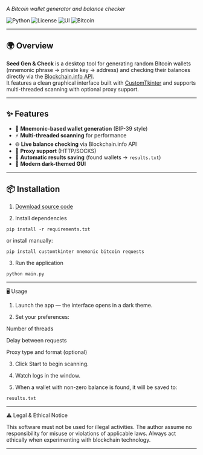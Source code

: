   
_A Bitcoin wallet generator and balance checker_

![Python](https://img.shields.io/badge/Python-3.10%2B-blue.svg)
![License](https://img.shields.io/badge/license-MIT-green.svg)
![UI](https://img.shields.io/badge/UI-CustomTkinter-orange.svg)
![Bitcoin](https://img.shields.io/badge/Bitcoin-Tools-yellow.svg)

---

## 🌍 Overview

**Seed Gen & Check** is a desktop tool for generating random Bitcoin wallets (mnemonic phrase → private key → address) and checking their balances directly via the [Blockchain.info API](https://www.blockchain.com/api/blockchain_api).  
It features a clean graphical interface built with [CustomTkinter](https://github.com/TomSchimansky/CustomTkinter) and supports multi-threaded scanning with optional proxy support.



---

## ✨ Features

- 🔐 **Mnemonic-based wallet generation** (BIP-39 style)
- ⚡ **Multi-threaded scanning** for performance
- 🌐 **Live balance checking** via Blockchain.info API
- 🧩 **Proxy support** (HTTP/SOCKS)
- 💾 **Automatic results saving** (found wallets → `results.txt`)
- 🎨 **Modern dark-themed GUI**

---

## 📦 Installation

1. [Download source code]()
   
2. Install dependencies

`pip install -r requirements.txt`

or install manually:

`pip install customtkinter mnemonic bitcoin requests`


3. Run the application

`python main.py`




---

🖥️ Usage

1. Launch the app — the interface opens in a dark theme.


2. Set your preferences:

Number of threads

Delay between requests

Proxy type and format (optional)



3. Click Start to begin scanning.


4. Watch logs in the window.


5. When a wallet with non-zero balance is found, it will be saved to:

`results.txt`


---



⚠️ Legal & Ethical Notice

This software must not be used for illegal activities.
The author assume no responsibility for misuse or violations of applicable laws.
Always act ethically when experimenting with blockchain technology.


---
